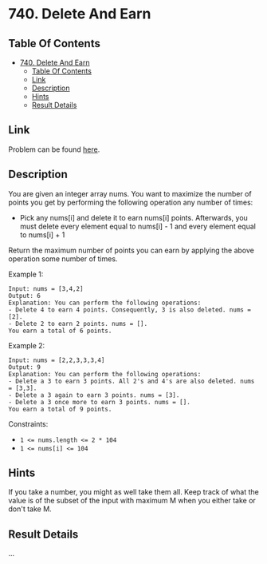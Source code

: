 # 740. Delete And Earn

## Table Of Contents

- [740. Delete And Earn](#740-delete-and-earn)
  - [Table Of Contents](#table-of-contents)
  - [Link](#link)
  - [Description](#description)
  - [Hints](#hints)
  - [Result Details](#result-details)

## Link

Problem can be found [here](https://leetcode.com/problems/delete-and-earn/).

## Description

You are given an integer array nums. You want to maximize the number of points you get by performing the following operation any number of times:

- Pick any nums[i] and delete it to earn nums[i] points. Afterwards, you must delete every element equal to nums[i] - 1 and every element equal to nums[i] + 1

Return the maximum number of points you can earn by applying the above operation some number of times.

Example 1:

```text
Input: nums = [3,4,2]
Output: 6
Explanation: You can perform the following operations:
- Delete 4 to earn 4 points. Consequently, 3 is also deleted. nums = [2].
- Delete 2 to earn 2 points. nums = [].
You earn a total of 6 points.
```

Example 2:

```text
Input: nums = [2,2,3,3,3,4]
Output: 9
Explanation: You can perform the following operations:
- Delete a 3 to earn 3 points. All 2's and 4's are also deleted. nums = [3,3].
- Delete a 3 again to earn 3 points. nums = [3].
- Delete a 3 once more to earn 3 points. nums = [].
You earn a total of 9 points.
```

Constraints:

- `1 <= nums.length <= 2 * 104`
- `1 <= nums[i] <= 104`

## Hints

If you take a number, you might as well take them all. Keep track of what the value is of the subset of the input with maximum M when you either take or don't take M.

## Result Details

...
